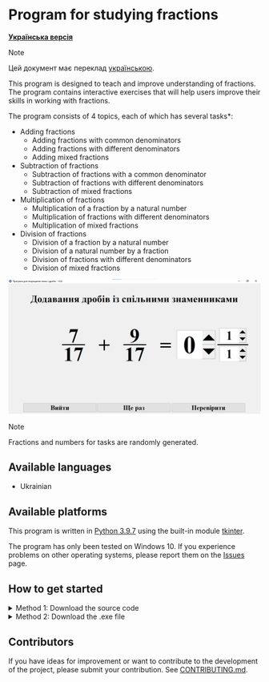 # Program for studying fractions
**[Українська версія](README.md)**
> [!NOTE]
> Цей документ має переклад [українською](README_ENG.md).


This program is designed to teach and improve understanding of fractions. The program contains interactive exercises that will help users improve their skills in working with fractions.

The program consists of 4 topics, each of which has several tasks\*:
* Adding fractions
     * Adding fractions with common denominators
     * Adding fractions with different denominators
     * Adding mixed fractions
* Subtraction of fractions
     * Subtraction of fractions with a common denominator
     * Subtraction of fractions with different denominators
     * Subtraction of mixed fractions
* Multiplication of fractions
     * Multiplication of a fraction by a natural number
     * Multiplication of fractions with different denominators
     * Multiplication of mixed fractions
* Division of fractions
     * Division of a fraction by a natural number
     * Division of a natural number by a fraction
     * Division of fractions with different denominators
     * Division of mixed fractions

![Exercise Window](assets/exercise_window_ua.png)

> [!NOTE]
> Fractions and numbers for tasks are randomly generated.

## Available languages
* Ukrainian

## Available platforms
This program is written in [Python 3.9.7](https://www.python.org/downloads/release/python-397/) using the built-in module [tkinter](https://docs.python.org/3/library/tkinter.html).

The program has only been tested on Windows 10. If you experience problems on other operating systems, please report them on the [Issues](https://github.com/AntynK/FractionsQuizApp/issues) page.

## How to get started
<details>
<summary>Method 1: Download the source code</summary>
<br>

> [!IMPORTANT]
> You must have the [Python interpreter](https://www.python.org/downloads/release/python-397/) installed.
    
1. Open the [releases](https://github.com/AntynK/FractionsQuizApp/releases/latest) page.
2. Download the SourceCode.zip archive.
3. Unzip it.
4. Run the main.pyw file by double-clicking on it or via the command:

Windows:
```
python main.pyw
```
Linux and MacOS:
```
python3 main.pyw
```

> [!IMPORTANT]
> Some Linux distributions do not include `tkinter` package. If you receive `ImportError` try to install `python-tk` package via package manager for example `apt`.

</details>


<details>
<summary>Method 2: Download the .exe file</summary>
<br>

> [!WARNING]
> Windows Antivirus may recognize the .exe file as a potential malware. If you are worried, you could try to run the source code.

1. Open the [releases](https://github.com/AntynK/FractionsQuizApp/releases/latest) page.
2. Download the FractionsQuizApp.exe file.
3. Run it.
</details>

## Contributors
If you have ideas for improvement or want to contribute to the development of the project, please submit your contribution. See [CONTRIBUTING.md](CONTRIBUTING.md).